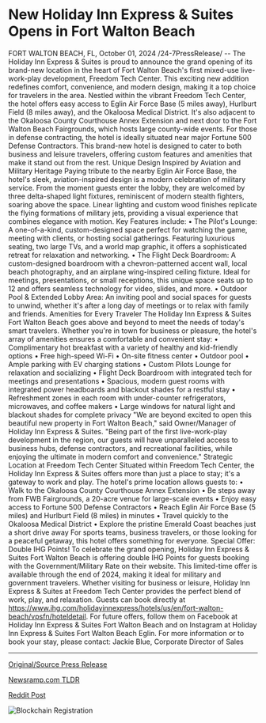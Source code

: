 # New Holiday Inn Express & Suites Opens in Fort Walton Beach

FORT WALTON BEACH, FL, October 01, 2024 /24-7PressRelease/ -- The Holiday Inn Express & Suites is proud to announce the grand opening of its brand-new location in the heart of Fort Walton Beach's first mixed-use live-work-play development, Freedom Tech Center. This exciting new addition redefines comfort, convenience, and modern design, making it a top choice for travelers in the area.  Nestled within the vibrant Freedom Tech Center, the hotel offers easy access to Eglin Air Force Base (5 miles away), Hurlburt Field (8 miles away), and the Okaloosa Medical District. It's also adjacent to the Okaloosa County Courthouse Annex Extension and next door to the Fort Walton Beach Fairgrounds, which hosts large county-wide events. For those in defense contracting, the hotel is ideally situated near major Fortune 500 Defense Contractors.  This brand-new hotel is designed to cater to both business and leisure travelers, offering custom features and amenities that make it stand out from the rest.  Unique Design Inspired by Aviation and Military Heritage Paying tribute to the nearby Eglin Air Force Base, the hotel's sleek, aviation-inspired design is a modern celebration of military service. From the moment guests enter the lobby, they are welcomed by three delta-shaped light fixtures, reminiscent of modern stealth fighters, soaring above the space. Linear lighting and custom wood finishes replicate the flying formations of military jets, providing a visual experience that combines elegance with motion.  Key Features include: •	The Pilot's Lounge: A one-of-a-kind, custom-designed space perfect for watching the game, meeting with clients, or hosting social gatherings. Featuring luxurious seating, two large TVs, and a world map graphic, it offers a sophisticated retreat for relaxation and networking. •	The Flight Deck Boardroom: A custom-designed boardroom with a chevron-patterned accent wall, local beach photography, and an airplane wing-inspired ceiling fixture. Ideal for meetings, presentations, or small receptions, this unique space seats up to 12 and offers seamless technology for video, slides, and more. •	Outdoor Pool & Extended Lobby Area: An inviting pool and social spaces for guests to unwind, whether it's after a long day of meetings or to relax with family and friends.  Amenities for Every Traveler The Holiday Inn Express & Suites Fort Walton Beach goes above and beyond to meet the needs of today's smart travelers. Whether you're in town for business or pleasure, the hotel's array of amenities ensures a comfortable and convenient stay: •	Complimentary hot breakfast with a variety of healthy and kid-friendly options •	Free high-speed Wi-Fi •	On-site fitness center •	Outdoor pool •	Ample parking with EV charging stations •	Custom Pilots Lounge for relaxation and socializing •	Flight Deck Boardroom with integrated tech for meetings and presentations •	Spacious, modern guest rooms with integrated power headboards and blackout shades for a restful stay •	Refreshment zones in each room with under-counter refrigerators, microwaves, and coffee makers •	Large windows for natural light and blackout shades for complete privacy  "We are beyond excited to open this beautiful new property in Fort Walton Beach," said Owner/Manager of Holiday Inn Express & Suites. "Being part of the first live-work-play development in the region, our guests will have unparalleled access to business hubs, defense contractors, and recreational facilities, while enjoying the ultimate in modern comfort and convenience."  Strategic Location at Freedom Tech Center Situated within Freedom Tech Center, the Holiday Inn Express & Suites offers more than just a place to stay; it's a gateway to work and play. The hotel's prime location allows guests to: •	Walk to the Okaloosa County Courthouse Annex Extension •	Be steps away from FWB Fairgrounds, a 20-acre venue for large-scale events •	Enjoy easy access to Fortune 500 Defense Contractors •	Reach Eglin Air Force Base (5 miles) and Hurlburt Field (8 miles) in minutes •	Travel quickly to the Okaloosa Medical District •	Explore the pristine Emerald Coast beaches just a short drive away  For sports teams, business travelers, or those looking for a peaceful getaway, this hotel offers something for everyone. Special Offer: Double IHG Points!  To celebrate the grand opening, Holiday Inn Express & Suites Fort Walton Beach is offering double IHG Points for guests booking with the Government/Military Rate on their website. This limited-time offer is available through the end of 2024, making it ideal for military and government travelers. Whether visiting for business or leisure, Holiday Inn Express & Suites at Freedom Tech Center provides the perfect blend of work, play, and relaxation. Guests can book directly at https://www.ihg.com/holidayinnexpress/hotels/us/en/fort-walton-beach/vpsfn/hoteldetail.  For future offers, follow them on Facebook at Holiday Inn Express & Suites Fort Walton Beach and on Instagram at Holiday Inn Express & Suites Fort Walton Beach Eglin.  For more information or to book your stay, please contact: Jackie Blue, Corporate Director of Sales 

---

[Original/Source Press Release](https://www.24-7pressrelease.com/press-release/514844/new-holiday-inn-express-suites-opens-in-fort-walton-beach)
                    

[Newsramp.com TLDR](https://newsramp.com/curated-news/new-holiday-inn-express-suites-opens-in-fort-walton-beach-s-freedom-tech-center/fb68c92c6ebe179d1fda0a8195738a19) 

 



[Reddit Post](https://www.reddit.com/r/TravelAndLeisureNews/comments/1fti7au/new_holiday_inn_express_suites_opens_in_fort/) 



![Blockchain Registration](https://cdn.newsramp.app/24-7PressRelease/qrcode/2410/1/hike8wIo.webp)